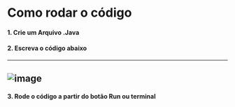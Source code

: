 # Como rodar o código

#### 1. Crie um Arquivo .Java

#### 2. Escreva o código abaixo
--------------------------------------------------------------------------------------------------------------------------------------------------------------------------------------------------------
![image](https://github.com/user-attachments/assets/fe8575bd-af59-40cd-9aa5-9861ab20d52d)
--------------------------------------------------------------------------------------------------------------------------------------------------------------------------------------------------------
#### 3. Rode o código a partir do botão Run ou terminal
 
